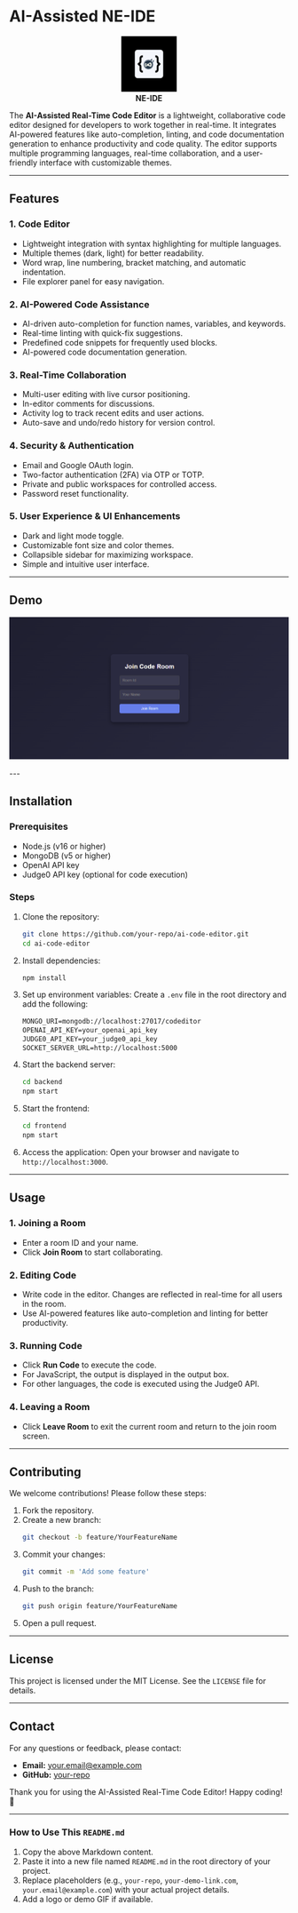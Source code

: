 # AI-Assisted NE-IDE 

<p align="center">
  <img src="readme/code.png" alt="NE-IDE Logo" width="100">
  <br>
  <strong>NE-IDE</strong>
</p>

The **AI-Assisted Real-Time Code Editor** is a lightweight, collaborative code editor designed for developers to work together in real-time. It integrates AI-powered features like auto-completion, linting, and code documentation generation to enhance productivity and code quality. The editor supports multiple programming languages, real-time collaboration, and a user-friendly interface with customizable themes.

---

## Features

### 1. **Code Editor**
- Lightweight integration with syntax highlighting for multiple languages.
- Multiple themes (dark, light) for better readability.
- Word wrap, line numbering, bracket matching, and automatic indentation.
- File explorer panel for easy navigation.

### 2. **AI-Powered Code Assistance**
- AI-driven auto-completion for function names, variables, and keywords.
- Real-time linting with quick-fix suggestions.
- Predefined code snippets for frequently used blocks.
- AI-powered code documentation generation.

### 3. **Real-Time Collaboration**
- Multi-user editing with live cursor positioning.
- In-editor comments for discussions.
- Activity log to track recent edits and user actions.
- Auto-save and undo/redo history for version control.

### 4. **Security & Authentication**
- Email and Google OAuth login.
- Two-factor authentication (2FA) via OTP or TOTP.
- Private and public workspaces for controlled access.
- Password reset functionality.

### 5. **User Experience & UI Enhancements**
- Dark and light mode toggle.
- Customizable font size and color themes.
- Collapsible sidebar for maximizing workspace.
- Simple and intuitive user interface.

---

## Demo

<p align="center">
  <img src="readme/1.png" alt="Demo" >
  <br>
  
</p>
---

## Installation

### Prerequisites
- Node.js (v16 or higher)
- MongoDB (v5 or higher)
- OpenAI API key
- Judge0 API key (optional for code execution)

### Steps
1. Clone the repository:
   ```bash
   git clone https://github.com/your-repo/ai-code-editor.git
   cd ai-code-editor
   ```
2. Install dependencies:
   ```bash
   npm install
   ```
3. Set up environment variables:
   Create a `.env` file in the root directory and add the following:
   ```env
   MONGO_URI=mongodb://localhost:27017/codeditor
   OPENAI_API_KEY=your_openai_api_key
   JUDGE0_API_KEY=your_judge0_api_key
   SOCKET_SERVER_URL=http://localhost:5000
   ```
4. Start the backend server:
   ```bash
   cd backend
   npm start
   ```
5. Start the frontend:
   ```bash
   cd frontend
   npm start
   ```
6. Access the application:
   Open your browser and navigate to `http://localhost:3000`.

---

## Usage

### 1. **Joining a Room**
- Enter a room ID and your name.
- Click **Join Room** to start collaborating.

### 2. **Editing Code**
- Write code in the editor. Changes are reflected in real-time for all users in the room.
- Use AI-powered features like auto-completion and linting for better productivity.

### 3. **Running Code**
- Click **Run Code** to execute the code.
- For JavaScript, the output is displayed in the output box.
- For other languages, the code is executed using the Judge0 API.

### 4. **Leaving a Room**
- Click **Leave Room** to exit the current room and return to the join room screen.

---

## Contributing

We welcome contributions! Please follow these steps:

1. Fork the repository.
2. Create a new branch:
   ```bash
   git checkout -b feature/YourFeatureName
   ```
3. Commit your changes:
   ```bash
   git commit -m 'Add some feature'
   ```
4. Push to the branch:
   ```bash
   git push origin feature/YourFeatureName
   ```
5. Open a pull request.

---

## License

This project is licensed under the MIT License. See the `LICENSE` file for details.

---

## Contact

For any questions or feedback, please contact:

- **Email:** your.email@example.com
- **GitHub:** [your-repo](https://github.com/your-repo)

Thank you for using the AI-Assisted Real-Time Code Editor! Happy coding! 🚀

---

### How to Use This `README.md`
1. Copy the above Markdown content.
2. Paste it into a new file named `README.md` in the root directory of your project.
3. Replace placeholders (e.g., `your-repo`, `your-demo-link.com`, `your.email@example.com`) with your actual project details.
4. Add a logo or demo GIF if available.

